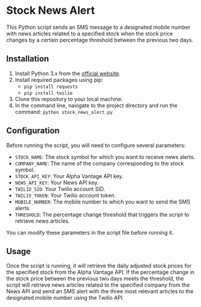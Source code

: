 <!DOCTYPE html>
<html>
<body>
  <h1>Stock News Alert</h1>
  <p>This Python script sends an SMS message to a designated mobile number with news articles related to a specified stock when the stock price changes by a certain percentage threshold between the previous two days.</p>
  
  <h2>Installation</h2>
  <ol>
    <li>Install Python 3.x from the <a href="https://www.python.org/downloads/">official website</a>.</li>
    <li>Install required packages using pip:
      <ul>
        <li><code>pip install requests</code></li>
        <li><code>pip install twilio</code></li>
      </ul>
    </li>
    <li>Clone this repository to your local machine.</li>
    <li>In the command line, navigate to the project directory and run the command: <code>python stock_news_alert.py</code></li>
  </ol>

  <h2>Configuration</h2>
  <p>Before running the script, you will need to configure several parameters:</p>
  <ul>
    <li><code>STOCK_NAME</code>: The stock symbol for which you want to receive news alerts.</li>
    <li><code>COMPANY_NAME</code>: The name of the company corresponding to the stock symbol.</li>
    <li><code>STOCK_API_KEY</code>: Your Alpha Vantage API key.</li>
    <li><code>NEWS_API_KEY</code>: Your News API key.</li>
    <li><code>TWILIO_SID</code>: Your Twilio account SID.</li>
    <li><code>TWILIO_TOKEN</code>: Your Twilio account token.</li>
    <li><code>MOBILE_NUMBER</code>: The mobile number to which you want to send the SMS alerts.</li>
    <li><code>THRESHOLD</code>: The percentage change threshold that triggers the script to retrieve news articles.</li>
  </ul>
  <p>You can modify these parameters in the script file before running it.</p>

  <h2>Usage</h2>
  <p>Once the script is running, it will retrieve the daily adjusted stock prices for the specified stock from the Alpha Vantage API. If the percentage change in the stock price between the previous two days meets the threshold, the script will retrieve news articles related to the specified company from the News API and send an SMS alert with the three most relevant articles to the designated mobile number using the Twilio API.</p>

</body>
</html>



